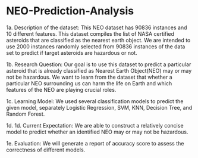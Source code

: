 # NEO-Prediction-Analysis
1a. Description of the dataset: This NEO dataset has 90836 instances and 10 different features. This dataset compiles the list of NASA certified asteroids that are classified as the nearest earth object. We are intended to use 2000 instances randomly selected from 90836 instances of the data set to predict if target asteroids are hazardous or not.

1b. Research Question: Our goal is to use this dataset to predict a particular asteroid that is already classified as Nearest Earth Object(NEO) may or may not be hazardous. We want to learn from the dataset that whether a particular NEO surrounding us can harm the life on Earth and which features of the NEO are playing crucial roles.

1c. Learning Model: We used several classification models to predict the given model, separately Logistic Regression, SVM, KNN, Decision Tree, and Random Forest.

1d. 1d. Current Expectation: We are able to construct a relatively concise model to predict whether an identified NEO may or may not be hazardous.

1e. Evaluation: We will generate a report of accuracy score to assess the correctness of different models.
